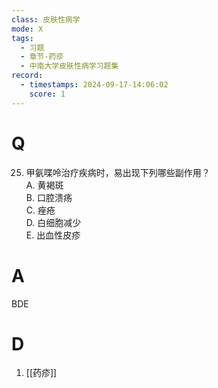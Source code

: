 ```yaml
---
class: 皮肤性病学
mode: X
tags:
  - 习题
  - 章节-药疹
  - 中南大学皮肤性病学习题集
record:
  - timestamps: 2024-09-17-14:06:02
    score: 1
---
```


# Q
25. 甲氨喋呤治疗疾病时，易出现下列哪些副作用？  
A. 黄褐斑  
B. 口腔溃疡  
C. 痤疮  
D. 白细胞减少  
E. 出血性皮疹  
# A
BDE
# D
1. [[药疹]]